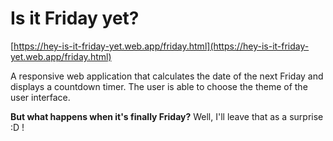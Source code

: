 # Is it Friday yet?

[https://hey-is-it-friday-yet.web.app/friday.html](https://hey-is-it-friday-yet.web.app/friday.html)

A responsive web application that calculates the date of the next Friday and displays a countdown timer. 
The user is able to choose the theme of the user interface. 

**But what happens when it's finally Friday?**
Well, I'll leave that as a surprise :D ! 